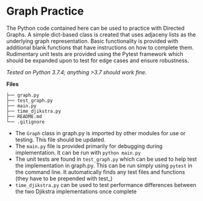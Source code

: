 # Graph Practice
The Python code contained here can be used to practice with Directed Graphs. A simple dict-based class is created that uses adjaceny lists as the underlying graph representation. Basic functionality is provided with
additional blank functions that have instructions on how to complete them. Rudimentary unit tests are provided using the Pytest framework which should be expanded upon to test for edge cases and ensure robustness.

*Tested on Python 3.7.4; anything >3.7 should work fine.*

**Files**
```
├── graph.py
├── test_graph.py
├── main.py
├── time_djikstra.py
├── README.md
└── .gitignore
```

* The `Graph` class in graph.py is imported by other modules for use or testing. This file should be updated.<br>
* The `main.py` file is provided primarily for debugging during implementation. It can be run with `python main.py`<br>
* The unit tests are found in `test_graph.py` which can be used to help test the implementation in graph.py. This can be run simply using `pytest` in the command line. It automatically finds any test files and functions (they have to be prepended with test_)<br>
* `time_djikstra.py` can be used to test performance differences between the two Djikstra implementations once complete
